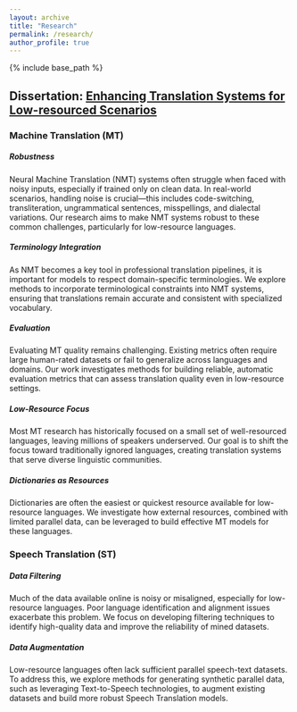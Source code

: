 ```yaml
---
layout: archive
title: "Research"
permalink: /research/
author_profile: true
---
```


{% include base_path %}


## Dissertation: [Enhancing Translation Systems for Low-resourced Scenarios](https://www.proquest.com/openview/1473da96caf7e0681041e94444f2e6b4/1?pq-origsite=gscholar&cbl=18750&diss=y)

### Machine Translation (MT)

##### Robustness
Neural Machine Translation (NMT) systems often struggle when faced with noisy inputs, especially if trained only on clean data. In real-world scenarios, handling noise is crucial—this includes code-switching, transliteration, ungrammatical sentences, misspellings, and dialectal variations. Our research aims to make NMT systems robust to these common challenges, particularly for low-resource languages.

##### Terminology Integration
As NMT becomes a key tool in professional translation pipelines, it is important for models to respect domain-specific terminologies. We explore methods to incorporate terminological constraints into NMT systems, ensuring that translations remain accurate and consistent with specialized vocabulary.

##### Evaluation
Evaluating MT quality remains challenging. Existing metrics often require large human-rated datasets or fail to generalize across languages and domains. Our work investigates methods for building reliable, automatic evaluation metrics that can assess translation quality even in low-resource settings.

##### Low-Resource Focus
Most MT research has historically focused on a small set of well-resourced languages, leaving millions of speakers underserved. Our goal is to shift the focus toward traditionally ignored languages, creating translation systems that serve diverse linguistic communities.

##### Dictionaries as Resources
Dictionaries are often the easiest or quickest resource available for low-resource languages. We investigate how external resources, combined with limited parallel data, can be leveraged to build effective MT models for these languages.

### Speech Translation (ST)

##### Data Filtering
Much of the data available online is noisy or misaligned, especially for low-resource languages. Poor language identification and alignment issues exacerbate this problem. We focus on developing filtering techniques to identify high-quality data and improve the reliability of mined datasets.

##### Data Augmentation
Low-resource languages often lack sufficient parallel speech-text datasets. To address this, we explore methods for generating synthetic parallel data, such as leveraging Text-to-Speech technologies, to augment existing datasets and build more robust Speech Translation models.
